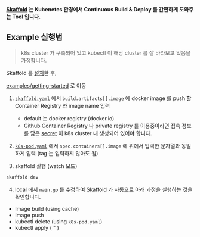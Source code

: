 **[Skaffold](https://skaffold.dev/docs/) 는 Kubenetes 환경에서 Continuous Build & Deploy 를 간편하게 도와주는 Tool 입니다.**

## Example 실행법

> k8s cluster 가 구축되어 있고 kubectl 이 해당 cluster 를 잘 바라보고 있음을 가정합니다.

Skaffold 를 [설치](https://skaffold.dev/docs/install/)한 후,

[examples/getting-started](./examples/getting-started) 로 이동

1. [`skaffold.yaml`](./examples/getting-started/skaffold.yaml) 에서 `build.artifacts[].image` 에 docker image 를 push 할 Container Registry 와 image name 입력
    - default 는 docker registry (docker.io)
    - Github Container Registry 나 private registry 를 이용중이라면 접속 정보를 담은 [secret](https://kubernetes.io/ko/docs/concepts/configuration/secret/) 이 k8s cluster 내 생성되어 있어야 합니다.

2. [`k8s-pod.yaml`](./examples/getting-started/k8s-pod.yaml) 에서 `spec.containers[].image` 에 위에서 입력한 문자열과 동일하게 입력 (tag 는 입력하지 않아도 됨)

3. skaffold 실행 (watch 모드) 
 ```bash
skaffold dev
```

4. local 에서 `main.go` 를 수정하여 Skaffold 가 자동으로 아래 과정을 실행하는 것을 확인합니다. 
  - Image build (using cache)
  - Image push
  - kubectl delete (using `k8s-pod.yaml`)
  - kubectl apply ( " )


